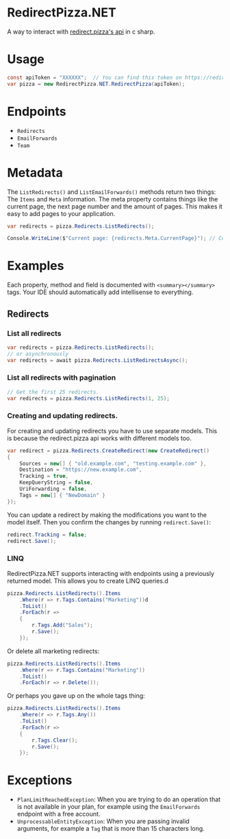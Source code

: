 # RedirectPizza.NET
A way to interact with [redirect.pizza's api](https://redirect.pizza/api) in c sharp.

# Usage
```csharp
const apiToken = "XXXXXX";  // You can find this token on https://redirect.pizza/api
var pizza = new RedirectPizza.NET.RedirectPizza(apiToken);
```

# Endpoints
- `Redirects`
- `EmailForwards`
- `Team`

# Metadata
The `ListRedirects()` and `ListEmailForwards()` methods return two things: The `Items` and `Meta` information.
The meta property contains things like the current page, the next page number and the
amount of pages. This makes it easy to add pages to your application.
```csharp
var redirects = pizza.Redirects.ListRedirects();

Console.WriteLine($"Current page: {redirects.Meta.CurrentPage}"); // Current page: 1
```

# Examples
Each property, method and field is documented with `<summary></summary>` tags. Your
IDE should automatically add intellisense to everything.

## Redirects
### List all redirects
```csharp
var redirects = pizza.Redirects.ListRedirects();
// or asynchronously 
var redirects = await pizza.Redirects.ListRedirectsAsync();
```

### List all redirects with pagination
```csharp
// Get the first 25 redirects.
var redirects = pizza.Redirects.ListRedirects(1, 25);
```

### Creating and updating redirects.
For creating and updating redirects you have to use separate models. This is because
the redirect.pizza api works with different models too.

```csharp
var redirect = pizza.Redirects.CreateRedirect(new CreateRedirect()
{
    Sources = new[] { "old.example.com", "testing.example.com" },
    Destination = "https://new.example.com",
    Tracking = true,
    KeepQueryString = false,
    UriForwarding = false,
    Tags = new[] { "NewDomain" }
});
```

You can update a redirect by making the modifications you want to the model itself.
Then you confirm the changes by running `redirect.Save()`:
```csharp
redirect.Tracking = false;
redirect.Save();
```

### LINQ
RedirectPizza.NET supports interacting with endpoints using a previously returned
model. This allows you to create LINQ queries.d
```csharp
pizza.Redirects.ListRedirects().Items
    .Where(r => r.Tags.Contains("Marketing"))d
    .ToList()
    .ForEach(r => 
    {
        r.Tags.Add("Sales");
        r.Save();  
    });
```

Or delete all marketing redirects:
```csharp
pizza.Redirects.ListRedirects().Items
    .Where(r => r.Tags.Contains("Marketing"))
    .ToList()
    .ForEach(r => r.Delete());
```

Or perhaps you gave up on the whole tags thing:
```csharp
pizza.Redirects.ListRedirects().Items
    .Where(r => r.Tags.Any())
    .ToList()
    .ForEach(r =>
    {
        r.Tags.Clear();
        r.Save();
    });
```

# Exceptions
 - `PlanLimitReachedException`: When you are trying to do an operation that is not
    available in your plan, for example using the `EmailForwards` endpoint with a
    free account.
 - `UnprocessableEntityException`: When you are passing invalid arguments, for example
   a `Tag` that is more than 15 characters long.